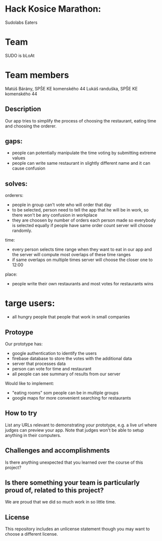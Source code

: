 # Hack Kosice Marathon: 
Sudolabs Eaters

# Team
SUDO is bLoAt

# Team members
Matúš Bárány, SPŠE KE komenského 44
Lukáš randuška, SPŠE KE komenského 44

## Description
Our app tries to simplify the process of choosing the restaurant, eating time and choosing the orderer.

## gaps:
  - people can potentially manipulate the time voting by submitting extreme values
  - people can write same restaurant in slightly different name and it can cause confusion 
 
## solves:
  orderers:
   - people in group can't vote who will order that day
   - to be selected, person need to tell the app that he will be in work, so there won't be any confusion in workplace
   - they are choosen by number of orders each person made so everybody is selected equally if people have same order count server will choose randomly.
  
  time:
   - every person selects time range when they want to eat in our app and the server will compute most overlaps of these time ranges
   - if same overlaps on multiple times server will choose the closer one to 12:00 
 
  place:
   - people write their own restaurants and most votes for restaurants wins

# targe users:
   - all hungry people that people that work in small companies


## Protoype
Our prototype has:
 - google authentication to identify the users
 - firebase database to store the votes with the additional data
 - server that processes data
 - person can vote for time and restaurant
 - all people can see summary of results from our server

Would like to implement:
 - "eating rooms" som people can be in multiple groups
 - google maps for more convenient searching for restaurants

## How to try
List any URLs relevant to demonstrating your prototype, e.g. a live url where judges can preview your app. Note that judges won't be able to setup anything in their computers.

## Challenges and accomplishments
Is there anything unexpected that you learned over the course of this project?

## Is there something your team is particularly proud of, related to this project?
We are proud that we did so much work in so little time.


## License
This repository includes an unlicense statement though you may want to choose a different license.
